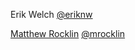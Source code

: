 Erik Welch                                      [@eriknw](https://github.com/eriknw/)

[Matthew Rocklin](http://matthewrocklin.com)    [@mrocklin](http://github.com/mrocklin/)
